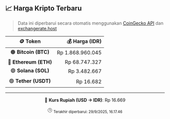 

<!-- HARGA_KRIPTO -->
## 📈 Harga Kripto Terbaru

> Data ini diperbarui secara otomatis menggunakan [CoinGecko API](https://www.coingecko.com/) dan [exchangerate.host](https://exchangerate.host/)

<div align="center">

| 🪙 Token | 💰 Harga (IDR) |
|:------:|---------------:|
| 🟠 **Bitcoin (BTC)**   | Rp 1.868.960.045 |
| 🔵 **Ethereum (ETH)**  | Rp 68.747.327 |
| 🟣 **Solana (SOL)**    | Rp 3.482.667 |
| 🟢 **Tether (USDT)**   | Rp 16.682 |

---

💱 **Kurs Rupiah (USD → IDR)**: Rp 16.669

🕒 <sub>Terakhir diperbarui: 29/9/2025, 16.17.46</sub>

</div>
<!-- /HARGA_KRIPTO -->